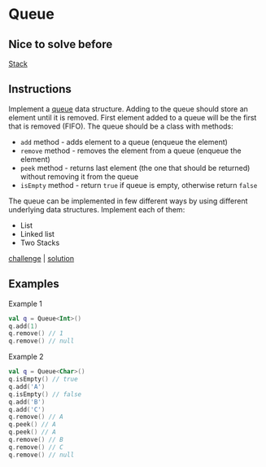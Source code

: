 # Queue

## Nice to solve before

[Stack](../../stack/basic/Stack.md)

## Instructions

Implement a [queue](https://en.wikipedia.org/wiki/Queue_(abstract_data_type)) data structure. Adding to the queue should store an element until it is removed. First element added to a queue will be the first that
is removed (FIFO). The queue should be a
class with methods:
- `add` method - adds element to a queue (enqueue the element)
- `remove` method - removes the element from a queue (enqueue the element)
- `peek` method - returns last element (the one that should be returned) without removing it from the queue
- `isEmpty` method - return `true` if queue is empty, otherwise return `false`

The queue can be implemented in few different ways by using different underlying data structures. Implement each of
them:
- List
- Linked list
- Two Stacks

[challenge](challenge.kt) | [solution](solution.kt)

## Examples

Example 1

```kotlin
val q = Queue<Int>()
q.add(1)
q.remove() // 1
q.remove() // null
```

Example 2

```kotlin
val q = Queue<Char>()
q.isEmpty() // true
q.add('A')
q.isEmpty() // false
q.add('B')
q.add('C')
q.remove() // A
q.peek() // A
q.peek() // A
q.remove() // B
q.remove() // C
q.remove() // null
```
